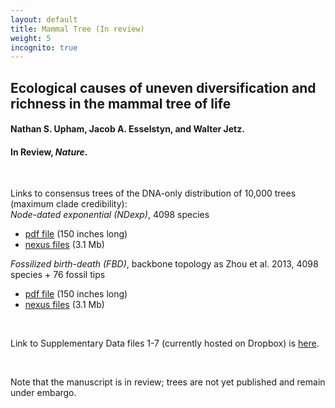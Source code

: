 ```yaml
---
layout: default
title: Mammal Tree (In review)
weight: 5
incognito: true
---
```


## Ecological causes of uneven diversification and richness in the mammal tree of life
#### Nathan S. Upham, Jacob A. Esselstyn, and Walter Jetz.
#### In Review, _Nature_.


<br />

Links to consensus trees of the DNA-only distribution of 10,000 trees (maximum clade credibility):   
   _Node-dated exponential (NDexp)_, 4098 species
   - [pdf file](https://www.dropbox.com/s/mbux32gaeys9qcp/MamPhy_BDvr_DNAonly_topoFree_NDexp_4098sp_MCC_plotted.pdf?dl=1) (150 inches long)
   - [nexus files](https://www.dropbox.com/sh/l12fe802b1wcvz7/AABOeKhkHUirJBgrGBFR0rOOa?dl=0) (3.1 Mb)

   _Fossilized birth-death (FBD)_, backbone topology as Zhou et al. 2013, 4098 species + 76 fossil tips
   - [pdf file](https://www.dropbox.com/s/t9ev8mdeb0s4jnp/MamPhy_BDvr_DNAonly_topoFree_FBDasZhouEtAl_4098sp-wFossils_MCC_plotted.pdf?dl=1) (150 inches long)
   - [nexus files](https://www.dropbox.com/sh/l12fe802b1wcvz7/AABOeKhkHUirJBgrGBFR0rOOa?dl=0) (3.1 Mb)

<br />

Link to Supplementary Data files 1-7 (currently hosted on Dropbox) is [here](https://www.dropbox.com/sh/xgdg5a1xlcduk7h/AAB2s6PCtX3R48k_zkth7QoGa?dl=0). 

<br />


Note that the manuscript is in review; trees are not yet published and remain under embargo.